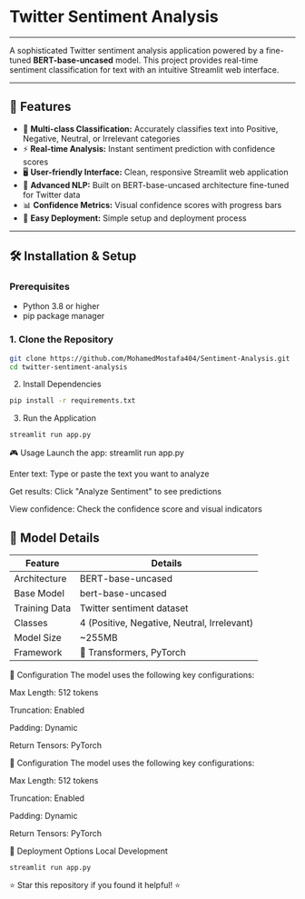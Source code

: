 #  Twitter Sentiment Analysis  
---

A sophisticated Twitter sentiment analysis application powered by a fine-tuned **BERT-base-uncased** model. This project provides real-time sentiment classification for text with an intuitive Streamlit web interface.

---

## 🚀 Features

- 🎯 **Multi-class Classification:** Accurately classifies text into Positive, Negative, Neutral, or Irrelevant categories  
- ⚡ **Real-time Analysis:** Instant sentiment prediction with confidence scores  
- 🖥️ **User-friendly Interface:** Clean, responsive Streamlit web application  
- 🤖 **Advanced NLP:** Built on BERT-base-uncased architecture fine-tuned for Twitter data  
- 📊 **Confidence Metrics:** Visual confidence scores with progress bars  
- 🔧 **Easy Deployment:** Simple setup and deployment process  

---

## 🛠️ Installation & Setup

### Prerequisites  
- Python 3.8 or higher  
- pip package manager  

### 1. Clone the Repository

```bash
git clone https://github.com/MohamedMostafa404/Sentiment-Analysis.git
cd twitter-sentiment-analysis

```
2. Install Dependencies
```bash
pip install -r requirements.txt

```
3. Run the Application

```bash
streamlit run app.py

```
🎮 Usage
Launch the app:
streamlit run app.py

Enter text:
Type or paste the text you want to analyze

Get results:
Click "Analyze Sentiment" to see predictions

View confidence:
Check the confidence score and visual indicators



## 🧠 Model Details

| Feature       | Details                        |
|---------------|-------------------------------|
| Architecture  | BERT-base-uncased             |
| Base Model    | bert-base-uncased             |
| Training Data | Twitter sentiment dataset     |
| Classes       | 4 (Positive, Negative, Neutral, Irrelevant) |
| Model Size    | ~255MB                       |
| Framework     | 🤗 Transformers, PyTorch      |


🔧 Configuration
The model uses the following key configurations:

Max Length: 512 tokens

Truncation: Enabled

Padding: Dynamic

Return Tensors: PyTorch




🔧 Configuration
The model uses the following key configurations:

Max Length: 512 tokens

Truncation: Enabled

Padding: Dynamic

Return Tensors: PyTorch


🚀 Deployment Options
Local Development

```bas
streamlit run app.py

```

⭐ Star this repository if you found it helpful! ⭐









